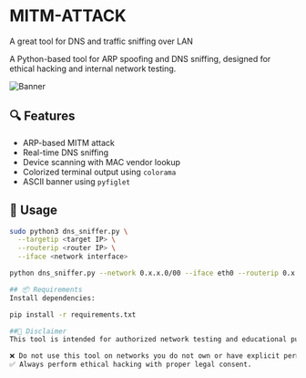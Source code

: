 # MITM-ATTACK
A great tool for DNS and traffic sniffing over LAN

A Python-based tool for ARP spoofing and DNS sniffing, designed for ethical hacking and internal network testing.

![Banner](https://img.shields.io/badge/purpose-ethical--hacking-green)

## 🔍 Features
- ARP-based MITM attack
- Real-time DNS sniffing
- Device scanning with MAC vendor lookup
- Colorized terminal output using `colorama`
- ASCII banner using `pyfiglet`

## 🚀 Usage

```bash
sudo python3 dns_sniffer.py \
  --targetip <target IP> \
  --routerip <router IP> \
  --iface <network interface>

python dns_sniffer.py --network 0.x.x.0/00 --iface eth0 --routerip 0.x.x.0

## 📦 Requirements
Install dependencies:

pip install -r requirements.txt

##📜 Disclaimer
This tool is intended for authorized network testing and educational purposes only.

❌ Do not use this tool on networks you do not own or have explicit permission to test.
✅ Always perform ethical hacking with proper legal consent.
